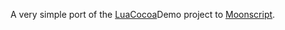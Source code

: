 A very simple port of the [LuaCocoa](http://playcontrol.net/opensource/LuaCocoa)Demo project to [Moonscript](http://moonscript.org). 